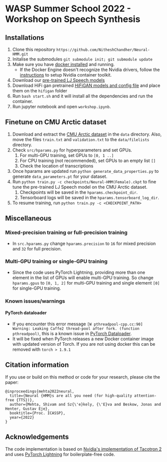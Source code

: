# WASP Summer School 2022 - Workshop on Speech Synthesis

[ljspeech_link]: https://keithito.com/LJ-Speech-Dataset/
[github_new_issue_link]: https://github.com/shivammehta007/Neural-HMM/issues/new
[docker_install_link]: https://docs.docker.com/get-docker/
[tacotron2_link]: https://github.com/NVIDIA/tacotron2
[pretrained_model_link]: https://umeauniversity-my.sharepoint.com/:f:/g/personal/nich0037_ad_umu_se/Eh6sGtTfca9GukqZkLne0tABQSuPXLU-tdUtUlr-53e3Xg?e=lIMPzN
[hifigan_all]: https://umeauniversity-my.sharepoint.com/:f:/g/personal/nich0037_ad_umu_se/Eib8mOgmPXFGi0P9E3gCFbEBRNtHE04UUuCCa7yTf2etTQ?e=wMdQ3I
[pytorch_lightning_link]: https://github.com/PyTorchLightning/pytorch-lightning
[pytorch_dataloader_issue_link]: https://github.com/pytorch/pytorch/issues/57273
[nvidia_toolkit_link]: https://docs.nvidia.com/datacenter/cloud-native/container-toolkit/install-guide.html


## Installations
1. Clone this repository ```https://github.com/NitheshChandher/Neural-HMM.git``` 
2. Initalise the submodules ```git submodule init; git submodule update```
3. Make sure you have [docker installed][docker_install_link] and running. 
   * If the Docker Engine doesn't recognize the Nvidia drivers, follow the [instructions][nvidia_toolkit_link] to setup Nvidia container toolkit.
4. Download our [pre-trained LJ Speech models][pretrained_model_link] 
5. Download HiFi gan pretrained [HiFiGAN models and config file][hifigan_all] and place them on the `hifigan` folder
6. Run ``bash start.sh`` and it will install all the dependencies and run the container.
7. Run jupyter notebook and open ```workshop.ipynb```.

## Finetune on CMU Arctic dataset
1. Download and extract the [CMU Arctic dataset][ljspeech_link] in the `data` directory. Also, move the files `train.txt` and `validation.txt` to the `data/filelists` directory.
2. Check `src/hparams.py` for hyperparameters and set GPUs.
    1. For multi-GPU training, set GPUs to ```[0, 1 ..]```
    2. For CPU training (not recommended), set GPUs to an empty list ```[]```
    3. Check the location of transcriptions
3. Once hparams are updated run `python generate_data_properties.py` to generate `data_parameters.pt` for your dataset.
4. Run ```python train.py -c checkpoints/Neural-HMM(Female).ckpt``` to fine tune the pre-trained LJ Speech model on the CMU Arctic dataset.
    1. Checkpoints will be saved in the `hparams.checkpoint_dir`.
    2. Tensorboard logs will be saved in the `hparams.tensorboard_log_dir`.
5. To resume training, run ```python train.py -c <CHECKPOINT_PATH>```


## Miscellaneous
### Mixed-precision training or full-precision training
* In ```src.hparams.py``` change ```hparams.precision``` to ```16``` for mixed precision and ```32``` for full precision.
### Multi-GPU training or single-GPU training
* Since the code uses PyTorch Lightning, providing more than one element in the list of GPUs will enable multi-GPU training. So change ```hparams.gpus``` to ```[0, 1, 2]``` for multi-GPU training and single element ```[0]``` for single-GPU training.


### Known issues/warnings

#### PyTorch dataloader
* If you encounter this error message ```[W pthreadpool-cpp.cc:90] Warning: Leaking Caffe2 thread-pool after fork. (function pthreadpool)```, this is a known issue in [PyTorch Dataloader][pytorch_dataloader_issue_link]. 
* It will be fixed when PyTorch releases a new Docker container image with updated version of Torch. If you are not using docker this can be removed with ```torch > 1.9.1```


## Citation information
If you use or build on this method or code for your research, please cite the paper:
```
@inproceedings{mehta2022neural,
  title={Neural {HMM}s are all you need (for high-quality attention-free {TTS})},
  author={Mehta, Shivam and Sz{\'e}kely, {\'E}va and Beskow, Jonas and Henter, Gustav Eje},
  booktitle={Proc. ICASSP},
  year={2022}
}
```
## Acknowledgements
The code implementation is based on [Nvidia's implementation of Tacotron 2][tacotron2_link] and uses [PyTorch Lightning][pytorch_lightning_link] for boilerplate-free code.
